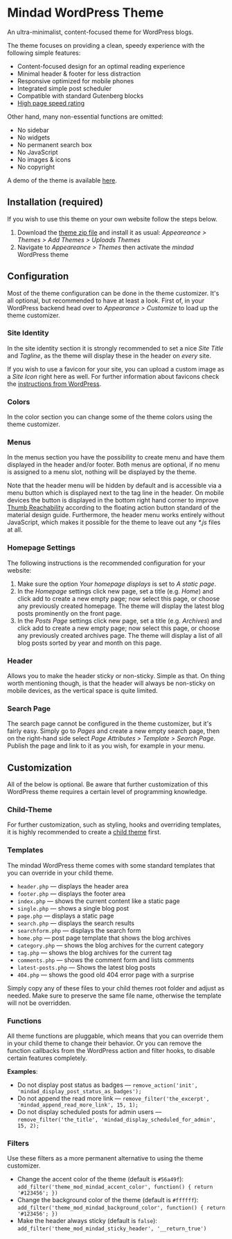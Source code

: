 # Mindad WordPress Theme
An ultra-minimalist, content-focused theme for WordPress blogs.

The theme focuses on providing a clean, speedy experience with the following simple features:
- Content-focused design for an optimal reading experience
- Minimal header & footer for less distraction
- Responsive optimized for mobile phones
- Integrated simple post scheduler
- Compatible with standard Gutenberg blocks
- [High page speed rating](https://developers.google.com/speed/pagespeed/insights/?url=https%3A%2F%2Fdemo.mindad.ch%2F)

Other hand, many non-essential functions are omitted:
- No sidebar
- No widgets
- No permanent search box
- No JavaScript
- No images & icons
- No copyright

A demo of the theme is available [here](https://demo.mindad.ch/).

## Installation (required)
If you wish to use this theme on your own website follow the steps below.
1. Download the [theme zip file](https://demo.mindad.ch/download/) and install it as usual:
 _Appeareance > Themes > Add Themes > Uploads Themes_
2. Navigate to _Appeareance > Themes_ then activate the _mindad_ WordPress theme

## Configuration
Most of the theme configuration can be done in the theme customizer. It's all optional, but recommended to have at least a look. First of, in your WordPress backend head over to _Appearance > Customize_ to load up the theme customizer.

### Site Identity
In the site identity section it is strongly recommended to set a nice _Site Title_ and _Tagline_, as the theme will display these in the header on *every* site.

If you wish to use a favicon for your site, you can upload a custom image as a _Site Icon_ right here as well. For further information about favicons check the [instructions from WordPress](https://codex.wordpress.org/Creating_a_Favicon).

### Colors
In the color section you can change some of the theme colors using the theme customizer.

### Menus
In the menus section you have the possibility to create menu and have them displayed in the header and/or footer. Both menus are optional, if no menu is assigned to a menu slot, nothing will be displayed by the theme.

Note that the header menu will be hidden by default and is accessible via a menu button which is displayed next to the tag line in the header. On mobile devices the button is displayed in the bottom right hand corner to improve [Thumb Reachability](http://uxmovement.com/mobile/why-mobile-menus-belong-at-the-bottom-of-the-screen/) according to the floating action button standard of the material design guide. Furthermore, the header menu works entirely without JavaScript, which makes it possible for the theme to leave out any _*.js_ files at all.

### Homepage Settings
The following instructions is the recommended configuration for your website:

1. Make sure the option _Your homepage displays_ is set to _A static page_.
2. In the _Homepage_ settings click new page, set a title (e.g. _Home_) and click add to create a new empty page; now select this page, or choose any previously created homepage. The theme will display the latest blog posts prominently on the front page.
3. In the _Posts Page_ settings click new page, set a title (e.g. _Archives_) and click add to create a new empty page; now select this page, or choose any previously created archives page. The theme will display a list of all blog posts sorted by year and month on this page.

### Header
Allows you to make the header sticky or non-sticky. Simple as that. On thing worth mentioning though, is that the header will always be non-sticky on mobile devices, as the vertical space is quite limited.

### Search Page
The search page cannot be configured in the theme customizer, but it's fairly easy. Simply go to _Pages_ and create a new empty search page, then on the right-hand side select _Page Attributes > Template > Search Page_. Publish the page and link to it as you wish, for example in your menu.

## Customization
All of the below is optional. Be aware that further customization of this WordPress theme requires a certain level of programming knowledge.

### Child-Theme
For further customization, such as styling, hooks and overriding templates, it is highly recommended to create a [child theme](https://codex.wordpress.org/Child_Themes) first.

### Templates
The mindad WordPress theme comes with some standard templates that you can override in your child theme.

- `header.php` — displays the header area
- `footer.php` — displays the footer area
- `index.php` — shows the current content like a static page
- `single.php` — shows a single blog post
- `page.php` — displays a static page
- `search.php` — displays the search results
- `searchform.php` — displays the search form
- `home.php` — post page template that shows the blog archives
- `category.php` — shows the blog archives for the current category
- `tag.php` — shows the blog archives for the current tag
- `comments.php` — shows the comment form and lists comments
- `latest-posts.php` — Shows the latest blog posts
- `404.php` — shows the good old 404 error page with a surprise

Simply copy any of these files to your child themes root folder and adjust as needed. Make sure to preserve the same file name, otherwise the template will not be overridden.

### Functions
All theme functions are pluggable, which means that you can override them in your child theme to change their behavior. Or you can remove the function callbacks from the WordPress action and filter hooks, to disable certain features completely.

**Examples**:
- Do not display post status as badges — `remove_action('init', 'mindad_display_post_status_as_badges');`
- Do not append the read more link — `remove_filter('the_excerpt', 'mindad_append_read_more_link', 15, 1);`
- Do not display scheduled posts for admin users — `remove_filter('the_title', 'mindad_display_scheduled_for_admin', 15, 2);`

### Filters
Use these filters as a more permanent alternative to using the theme customizer.

- Change the accent color of the theme (default is `#56a49f`):
  `add_filter('theme_mod_mindad_accent_color', function() { return '#123456'; })`
- Change the background color of the theme (default is `#ffffff`):
  `add_filter('theme_mod_mindad_background_color', function() { return '#123456'; })`
- Make the header always sticky (default is `false`):
  `add_filter('theme_mod_mindad_sticky_header', '__return_true')`
